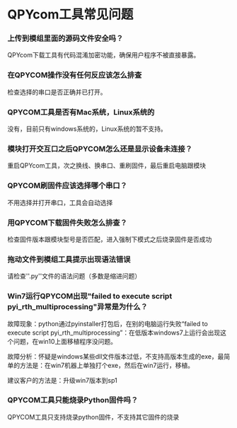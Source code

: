 # QPYcom工具常见问题

### **上传到模组里面的源码文件安全吗？**

QPYcom下载工具有代码混淆加密功能，确保用户程序不被直接暴露。

### **在QPYCOM操作没有任何反应该怎么排查**

检查选择的串口是否正确并已打开。

### **QPYCOM工具是否有Mac系统，Linux系统的**

没有，目前只有windows系统的，Linux系统的暂不支持。

### **模块打开交互口之后QPYCOM怎么还是显示设备未连接？**

重启QPYcom工具，次之换线、换串口、重刷固件，最后重启电脑跟模块

### **QPYCOM刷固件应该选择哪个串口？**

不用选择并打开串口，工具会自动选择

### **用QPYCOM下载固件失败怎么排查？**

检查固件版本跟模块型号是否匹配，进入强制下模式之后烧录固件是否成功

### **拖动文件到模组工具提示出现语法错误**

请检查''.py''文件的语法问题（多数是缩进问题）

### **Win7运行QPYCOM出现"failed to execute script pyi_rth_multiprocessing"异常是为什么？**

故障现象：python通过pyinstaller打包后，在别的电脑运行失败“failed to execute script pyi_rth_multiprocessing”：在低版本windows7上运行会出现这个问题，在win10上面移植程序没问题。

故障分析：怀疑是windows某些dll文件版本过低，不支持高版本生成的exe，最简单的方法是：在win7机器上单独打个exe，然后在win7运行，移植。

建议客户的方法是：升级win7版本到sp1

### **QPYCOM工具只能烧录Python固件吗？**

QPYCOM工具只支持烧录python固件，不支持其它固件的烧录



